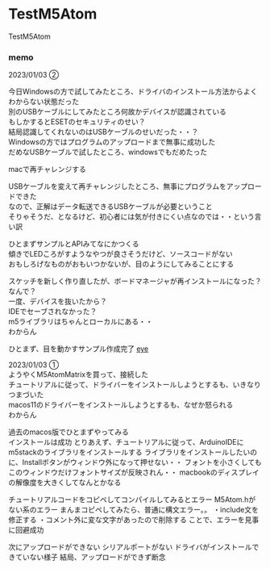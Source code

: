 # TestM5Atom
TestM5Atom

### memo

2023/01/03 ②

今日Windowsの方で試してみたところ、ドライバのインストール方法からよくわからない状態だった<br>
別のUSBケーブルにしてみたところ何故かデバイスが認識されている<br>
もしかするとESETのセキュリティのせい？<br>
結局認識してくれないのはUSBケーブルのせいだった・・？<br>
Windowsの方ではプログラムのアップロードまで無事に成功した<br>
だめなUSBケーブルで試したところ、windowsでもだめたった<br>

macで再チャレンジする

USBケーブルを変えて再チャレンジしたところ、無事にプログラムをアップロードできた<br>
なので、正解はデータ転送できるUSBケーブルが必要ということ<br>
そりゃそうだ、となるけど、初心者には気が付きにくい点なのでは・・という言い訳<br>

ひとまずサンプルとAPIみてなにかつくる<br>
傾きでLEDころがすようなやつが良さそうだけど、ソースコードがない<br>
おもしろげなものがおもいつかないが、目のようにしてみることにする<br>

スケッチを新しく作り直したが、ボードマネージャが再インストールになった？なんで？<br>
一度、デバイスを抜いたから？<br>
IDEでセーブされなかった？<br>
m5ライブラリはちゃんとローカルにある・・<br>
わからん<br>

ひとまず、目を動かすサンプル作成完了
[eye](https://github.com/Nagaholish/TestArduino/blob/main/M5Atom/M5Atom_matrix_eye/M5Atom_matrix_eye.gif)

2023/01/03 ①<br>
ようやくM5AtomMatrixを買って、接続した<br>
チュートリアルに従って、ドライバーをインストールしようとするも、いきなりつまづいた<br>
macos11のドライバーをインストールしようとするも、なぜか怒られる<br>
わからん<br>

過去のmacos版でひとまずやってみる<br>
インストールは成功
とりあえず、チュートリアルに従って、ArduinoIDEにm5stackのライブラリをインストールする
ライブラリをインストールしたいのに、Installボタンがウィンドウ外になって押せない・・
フォントを小さくしてもこのウィンドウだけフォントサイズが反映されん・・
macbookのディスプレイの解像度を大きくしてなんとかなる

チュートリアルコードをコピペしてコンパイルしてみるとエラー
M5Atom.hがない系のエラー
まんまコピペしてみたら、普通に構文エラー。。
・include文を修正する
・コメント外に変な文字があったので削除する
ことで、エラーを見事に回避成功

次にアップロードができない
シリアルポートがない
ドライバがインストールできていない様子
結局、アップロードができず断念
